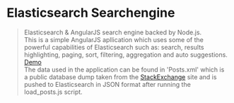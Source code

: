 <h1>Elasticsearch Searchengine</h1>
<blockquote>
Elasticsearch & AngularJS search engine backed by Node.js.<br />
This is a simple AngularJS apllication which uses some of the powerful capabilities
of Elasticsearch such as: search, results highlighting, paging, sort, filtering, aggregation and auto suggestions.
<br />
<a href="https://ys-coffee-searchengine.herokuapp.com/">Demo</a>
<br />
The data used in the application can be found in 'Posts.xml' which is a public database dump taken from the
<a href="http://stackexchange.com/">StackExchange</a> site and is pushed to Elasticsearch in JSON format after running the load_posts.js script.

</blockquote>